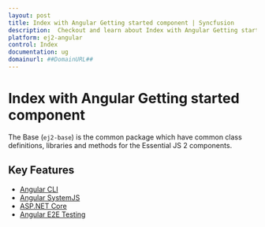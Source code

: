 ```yaml
---
layout: post
title: Index with Angular Getting started component | Syncfusion
description:  Checkout and learn about Index with Angular Getting started component of Syncfusion Essential JS 2 and more details.
platform: ej2-angular
control: Index 
documentation: ug
domainurl: ##DomainURL##
---
```


# Index with Angular Getting started component

The Base (`ej2-base`) is the common package which have common class definitions, libraries and methods for the Essential JS 2 components.

## Key Features

* [Angular CLI](./angular-cli)
* [Angular SystemJS](./systemjs)
* [ASP.NET Core](./aspnet-core)
* [Angular E2E Testing](../frameworks-and-feature/angular-selenium)